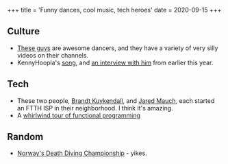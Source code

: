 +++
title = 'Funny dances, cool music, tech heroes'
date = 2020-09-15
+++

## Culture
- [These guys](https://www.youtube.com/watch?v=H8-uYAVhaCs) are awesome dancers, and they have a variety of very silly videos on their channels.
- KennyHoopla's [song](https://www.youtube.com/watch?v=SSlxU7FKdF4), and [an interview with him](https://www.nme.com/blogs/nme-radar/meet-kennyhoopla-the-wisconsin-shape-shifter-repurposing-indie-bangers-for-the-2020s-2644157) from earlier this year.

## Tech
- These two people, [Brandt Kuykendall](https://www.youtube.com/watch?v=p52PY_cwIsA), and [Jared Mauch](https://www.youtube.com/watch?v=ASXJgvy3mEg), each started an FTTH ISP in their neighborhood. I think it's amazing.
- A [whirlwind tour of functional programming](https://www.youtube.com/watch?v=E8I19uA-wGY)

## Random
- [Norway's Death Diving Championship](https://www.youtube.com/watch?v=DAkZ8HXTmXw) - yikes.
